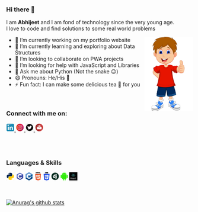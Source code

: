 ### Hi there 👋
I am __Abhijeet__ and I am fond of technology since the very young age. <br>
I love to code and find solutions to some real world problems

- 🔭 I’m currently working on my portfolio website               <img src="cartoon.png" align="right" height = 200/>
- 🌱 I’m currently learning and exploring about Data Structures
- 👯 I’m looking to collaborate on PWA projects
- 🤔 I’m looking for help with JavaScript and Libraries
- 💬 Ask me about Python (Not the snake :wink:)
- 😄 Pronouns: He/His :boy:
- ⚡ Fun fact: I can make some delicious tea :tea: for you

<br>

### Connect with me on: <br>

<a href="http://linkedin.com/in/abhijeet-dhanwate" > <img src="linkedin.jpeg" height= 22px /> </a>
<a href="http://instagram.com/they_call_me_abhii" > <img src="instagram.jpeg" height= 22px /> </a>
<a href="http://twitter.com/coderAbhii" > <img src="twitter.png" height= 22px /> </a>
<a href="mailto:iamdhanwate@gmail.com" > <img src="gmail.png" height = 22px /> </a>

<br><br>

### Languages & Skills <br>

<img src="python.png" height= 22px />
<img src="c.png" height= 22px />
<img src="cpp.png" height= 22px />
<img src="html5.png" height= 22px />
<img src="css3.png" height= 22px />
<img src="django.png" height= 22px />
<img src="android.png" height= 22px />
<img src="react.jpeg" height= 22px />

<br><br>
[![Anurag's github stats](https://github-readme-stats.vercel.app/api?username=coderAbhii)](https://github.com/anuraghazra/github-readme-stats)
